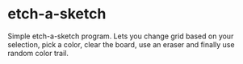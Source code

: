 # etch-a-sketch

Simple etch-a-sketch program. Lets you change grid based on your selection, pick a color, clear the board, use an eraser and finally use random color trail.